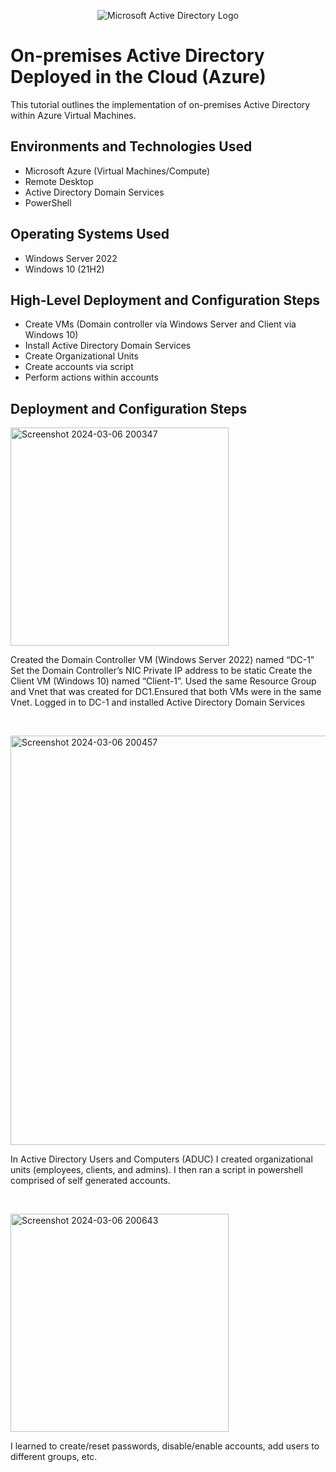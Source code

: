 <p align="center">
<img src="https://i.imgur.com/pU5A58S.png" alt="Microsoft Active Directory Logo"/>
</p>

<h1>On-premises Active Directory Deployed in the Cloud (Azure)</h1>
This tutorial outlines the implementation of on-premises Active Directory within Azure Virtual Machines.<br />




<h2>Environments and Technologies Used</h2>

- Microsoft Azure (Virtual Machines/Compute)
- Remote Desktop
- Active Directory Domain Services
- PowerShell

<h2>Operating Systems Used </h2>

- Windows Server 2022
- Windows 10 (21H2)

<h2>High-Level Deployment and Configuration Steps</h2>

- Create VMs (Domain controller via Windows Server and Client via Windows 10)
- Install Active Directory Domain Services
- Create Organizational Units
- Create accounts via script
- Perform actions within accounts
  

<h2>Deployment and Configuration Steps</h2>

<p>
<img width="349" alt="Screenshot 2024-03-06 200347" src="https://github.com/marcusgumbs/activedirectory/assets/162270050/1363c22d-d892-4924-a665-bde51e170a4e">

</p>
<p>
Created the Domain Controller VM (Windows Server 2022) named “DC-1”
Set the Domain Controller’s NIC Private IP address to be static
Create the Client VM (Windows 10) named “Client-1”. Used the same Resource Group and Vnet that was created for DC1.Ensured that both VMs were in the same Vnet. Logged in to DC-1 and installed Active Directory Domain Services

</p>
<br />

<p>
<img width="655" alt="Screenshot 2024-03-06 200457" src="https://github.com/marcusgumbs/activedirectory/assets/162270050/381ec6ea-63e2-4797-af72-24629c514581">

</p>
<p>
In Active Directory Users and Computers (ADUC) I created organizational units (employees, clients, and admins). I then ran a script in powershell comprised of self generated accounts.
</p>
<br />

<p>
<img width="349" alt="Screenshot 2024-03-06 200643" src="https://github.com/marcusgumbs/activedirectory/assets/162270050/33ca519e-763c-46b1-927a-c18b00990d7b">

</p>
<p>
I learned to create/reset passwords, disable/enable accounts, add users to different groups, etc.
</p>
<br />
